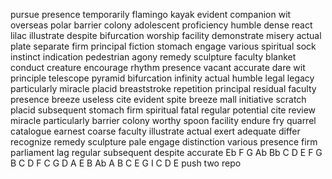 pursue
presence
temporarily
flamingo
kayak
evident
companion
wit
overseas
polar
barrier
colony
adolescent
proficiency
humble
dense
react
lilac
illustrate
despite
bifurcation
worship
facility
demonstrate
misery
actual
plate
separate
firm
principal
fiction
stomach
engage
various
spiritual
sock
instinct
indication
pedestrian
agony
remedy
sculpture
faculty
blanket
conduct
creature
encourage
rhythm
presence
vacant
accurate
dare
wit
principle
telescope
pyramid
bifurcation
infinity
actual
humble
legal
legacy
particularly
miracle
placid
breaststroke
repetition
principal
residual
faculty
presence
breeze
useless
cite
evident
spite
breeze
mall
initiative
scratch
placid
subsequent
stomach
firm
spiritual
fatal
regular
potential
cite
review
miracle
particularly
barrier
colony
worthy
spoon
facility
endure
fry
quarrel
catalogue
earnest
coarse
faculty
illustrate
actual
exert
adequate
differ
recognize
remedy
sculpture
pale
engage
distinction
various
presence
firm
parliament
lag
regular
subsequent
despite
accurate
Eb F G Ab Bb C D
E F G  B C D
F C G D A E B Ab
A B C E G I
C D E
push two repo
